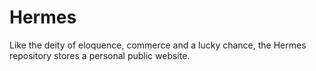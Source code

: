 # Hermes
Like the deity of eloquence, commerce and a lucky chance, the Hermes repository stores a personal public website.
